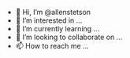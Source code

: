 - 👋 Hi, I’m @allenstetson
- 👀 I’m interested in ...
- 🌱 I’m currently learning ...
- 💞️ I’m looking to collaborate on ...
- 📫 How to reach me ...

<!---
allenstetson/allenstetson is a ✨ special ✨ repository because its `README.md` (this file) appears on your GitHub profile.
You can click the Preview link to take a look at your changes.
--->
